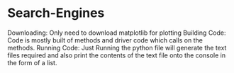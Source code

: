 # Search-Engines
Downloading: Only need to download matplotlib for plotting
Building Code: Code is mostly built of methods and driver code which calls on the methods.
Running Code: Just Running the python file will generate the text files required and also print the contents of the text file onto the console in the form of a list.